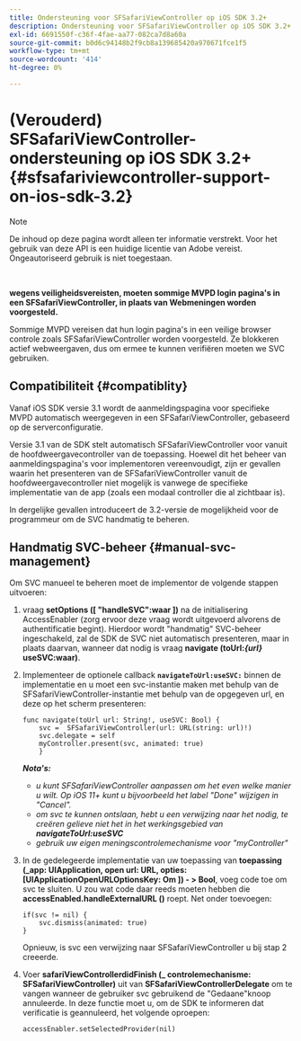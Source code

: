 ```yaml
---
title: Ondersteuning voor SFSafariViewController op iOS SDK 3.2+
description: Ondersteuning voor SFSafariViewController op iOS SDK 3.2+
exl-id: 6691550f-c36f-4fae-aa77-082ca7d8a60a
source-git-commit: b0d6c94148b2f9cb8a139685420a970671fce1f5
workflow-type: tm+mt
source-wordcount: '414'
ht-degree: 0%

---
```


# (Verouderd) SFSafariViewController-ondersteuning op iOS SDK 3.2+ {#sfsafariviewcontroller-support-on-ios-sdk-3.2}

>[!NOTE]
>
>De inhoud op deze pagina wordt alleen ter informatie verstrekt. Voor het gebruik van deze API is een huidige licentie van Adobe vereist. Ongeautoriseerd gebruik is niet toegestaan.

</br>


**wegens veiligheidsvereisten, moeten sommige MVPD login pagina&#39;s in een SFSafariViewController, in plaats van Webmeningen worden voorgesteld.**

Sommige MVPD vereisen dat hun login pagina&#39;s in een veilige browser controle zoals SFSafariViewController worden voorgesteld. Ze blokkeren actief webweergaven, dus om ermee te kunnen verifiëren moeten we SVC gebruiken.

## Compatibiliteit {#compatiblity}

Vanaf iOS SDK versie 3.1 wordt de aanmeldingspagina voor specifieke MVPD automatisch weergegeven in een SFSafariViewController, gebaseerd op de serverconfiguratie.

Versie 3.1 van de SDK stelt automatisch SFSafariViewController voor vanuit de hoofdweergavecontroller van de toepassing. Hoewel dit het beheer van aanmeldingspagina&#39;s voor implementoren vereenvoudigt, zijn er gevallen waarin het presenteren van de SFSafariViewController vanuit de hoofdweergavecontroller niet mogelijk is vanwege de specifieke implementatie van de app (zoals een modaal controller die al zichtbaar is).

In dergelijke gevallen introduceert de 3.2-versie de mogelijkheid voor de programmeur om de SVC handmatig te beheren.

## Handmatig SVC-beheer {#manual-svc-management}

Om SVC manueel te beheren moet de implementor de volgende stappen uitvoeren:


1. vraag **setOptions ([ &quot;handleSVC&quot;:waar ])** na de initialisering AccessEnabler (zorg ervoor deze vraag wordt uitgevoerd alvorens de authentificatie begint). Hierdoor wordt &quot;handmatig&quot; SVC-beheer ingeschakeld, zal de SDK de SVC niet automatisch presenteren, maar in plaats daarvan, wanneer dat nodig is     vraag **navigate (toUrl:*{url}* useSVC:waar)**.

1. Implementeer de optionele callback **`navigateToUrl:useSVC:`** binnen de implementatie en u moet een svc-instantie maken met behulp van de SFSafariViewController-instantie met behulp van de opgegeven url, en deze op het scherm presenteren:

   ```obj-c
   func navigate(toUrl url: String!, useSVC: Bool) {
       svc =  SFSafariViewController(url: URL(string: url)!)
       svc.delegate = self
       myController.present(svc, animated: true)
       }
   ```

   ***Nota&#39;s:***

   - *u kunt SFSafariViewController aanpassen om het even welke manier u wilt. Op iOS 11+ kunt u bijvoorbeeld het label &quot;Done&quot; wijzigen in &quot;Cancel&quot;.*
   - *om svc te kunnen ontslaan, hebt u een verwijzing naar het nodig, te creëren gelieve niet het in het werkingsgebied van **navigateToUrl:useSVC***
   - *gebruik uw eigen meningscontrolemechanisme voor &quot;myController&quot;*


1. In de gedelegeerde implementatie van uw toepassing van **toepassing (\_app: UIApplication, open url: URL, opties: \[UIApplicationOpenURLOptionsKey: Om \]) - \> Bool**, voeg code toe om svc te sluiten. U zou wat code daar reeds moeten hebben die **accessEnabled.handleExternalURL ()** roept. Net onder toevoegen:

   ```obj-c
   if(svc != nil) {
       svc.dismiss(animated: true)
   }
   ```

   Opnieuw, is svc een verwijzing naar SFSafariViewController u bij stap 2 creeerde.


1. Voer **safariViewControllerdidFinish (\_ controlemechanisme: SFSafariViewController)** uit van **SFSafariViewControllerDelegate** om te vangen wanneer de gebruiker svc gebruikend de &quot;Gedaane&quot;knoop annuleerde. In deze functie moet u, om de SDK te informeren dat verificatie is geannuleerd, het volgende oproepen:

   ```obj-c
   accessEnabler.setSelectedProvider(nil)
   ```
